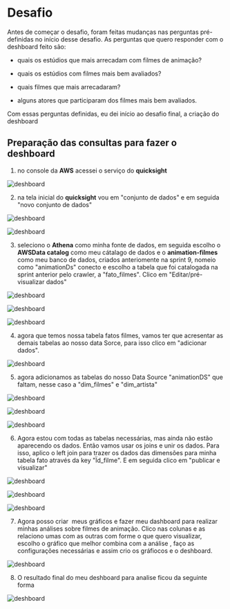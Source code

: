 # Desafio

Antes de começar o desafio, foram feitas mudanças nas perguntas pré-definidas no início desse desafio. As perguntas que quero responder com o deshboard feito são:


- quais os estúdios que mais arrecadam com filmes de animação?

- quais os estúdios com filmes mais bem avaliados?

- quais filmes que mais arrecadaram?

- alguns atores que participaram dos filmes mais bem avaliados.


Com essas perguntas definidas, eu dei início ao desafio final, a criação do deshboard

## Preparação das consultas para fazer o deshboard

1. no console da **AWS** acessei o serviço do **quicksight**

![deshboard](../evidencias/desafio/ex_001.png)

2. na tela inicial do **quicksight** vou em "conjunto de dados" e em seguida "novo conjunto de dados"


![deshboard](../evidencias/desafio/ex_002.png)


![deshboard](../evidencias/desafio/ex_003.png)

3. seleciono o **Athena** como minha fonte de dados, em seguida escolho o **AWSData catalog** como meu cátalago de dados e o **animation-filmes** como meu banco de dados, criados anteriomente na sprint 9, nomeio como "animationDs" conecto e escolho a tabela que foi catalogada na sprint anterior pelo crawler, a "fato_filmes". Clico em "Editar/pré-visualizar dados"


![deshboard](../evidencias/desafio/ex_004.png)


![deshboard](../evidencias/desafio/ex_005.png)


![deshboard](../evidencias/desafio/ex_006.png)

4. agora que temos nossa tabela fatos filmes, vamos ter que acresentar as demais tabelas ao nosso data Sorce, para isso clico em "adicionar dados".


![deshboard](../evidencias/desafio/ex_007.png)

5. agora adicionamos as tabelas do nosso Data Source "animationDS" que faltam, nesse caso a "dim_filmes" e "dim_artista"


![deshboard](../evidencias/desafio/ex_008.png)


![deshboard](../evidencias/desafio/ex_009.png)


![deshboard](../evidencias/desafio/ex_010.png)

6. Agora estou com todas as tabelas necessárias, mas ainda não estão aparecendo os dados. Então vamos usar os joins e unir os dados. Para isso, aplico o left join para trazer os dados das dimensões para minha tabela fato através da key "Ïd_filme". E em seguida clico em "publicar e visualizar"


![deshboard](../evidencias/desafio/ex_011.png)


![deshboard](../evidencias/desafio/ex_012.png)


![deshboard](../evidencias/desafio/ex_013.png)

7. Agora posso criar  meus gráficos e fazer meu dashboard para realizar minhas análises sobre filmes de animação. Clico nas colunas e as relaciono umas com as outras com forme o que quero visualizar, escolho o gráfico que melhor combina com a análise , faço as configurações necessárias e assim crio os gráfiocos e o deshboard.


![deshboard](../evidencias/desafio/ex_014.png)

8. O resultado final do meu deshboard para analise ficou da seguinte forma 


![deshboard](../evidencias/desafio/ex_015.png)